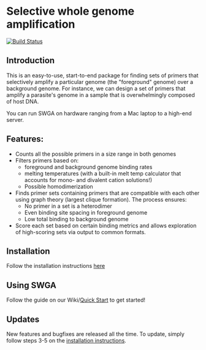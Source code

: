 # Selective whole genome amplification
[![Build Status](https://travis-ci.org/eclarke/swga.svg?branch=master)](https://travis-ci.org/eclarke/swga)
## Introduction 
This is an easy-to-use, start-to-end package for finding sets of primers that selectively amplify a particular genome (the "foreground" genome) over a background genome. For instance, we can design a set of primers that amplify a parasite's genome in a sample that is overwhelmingly composed of host DNA.

You can run SWGA on hardware ranging from a Mac laptop to a high-end server. 

## Features:
- Counts all the possible primers in a size range in both genomes
- Filters primers based on:
  - foreground and background genome binding rates
  - melting temperatures (with a built-in melt temp calculator that accounts for mono- and divalent cation solutions!)
  - Possible homodimerization
- Finds primer sets containing primers that are compatible with each other using graph theory (largest clique formation). The process ensures:
  - No primer in a set is a heterodimer
  - Even binding site spacing in foreground genome
  - Low total binding to background genome
- Score each set based on certain binding metrics and allows exploration of high-scoring sets via output to common formats.

## Installation
Follow the installation instructions [here](https://github.com/eclarke/swga/wiki/Installation)

## Using SWGA
Follow the guide on our Wiki/[Quick Start](https://github.com/eclarke/swga/wiki) to get started!

## Updates
New features and bugfixes are released all the time. To update, simply follow steps 3-5 on the [installation instructions](https://github.com/eclarke/swga/wiki/Installation).
